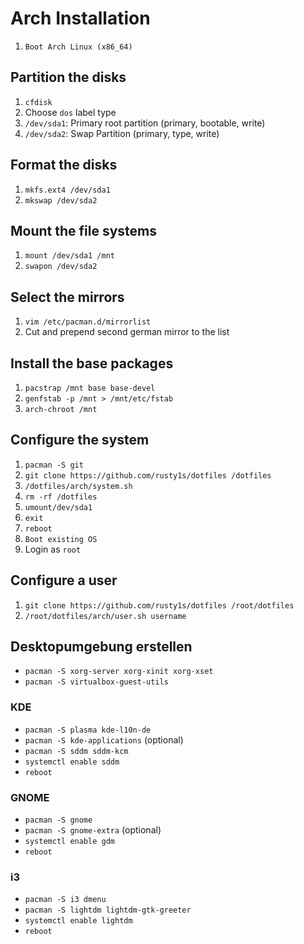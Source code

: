 # Arch Installation

1. `Boot Arch Linux (x86_64)`

## Partition the disks

1. `cfdisk`
1. Choose `dos` label type
1. `/dev/sda1`: Primary root partition (primary, bootable, write)
1. `/dev/sda2`: Swap Partition (primary, type, write)

## Format the disks

1. `mkfs.ext4 /dev/sda1`
1. `mkswap /dev/sda2`

## Mount the file systems

1. `mount /dev/sda1 /mnt`
1. `swapon /dev/sda2`

## Select the mirrors

1. `vim /etc/pacman.d/mirrorlist`
1. Cut and prepend second german mirror to the list

## Install the base packages

1. `pacstrap /mnt base base-devel`
1. `genfstab -p /mnt > /mnt/etc/fstab`
1. `arch-chroot /mnt`

## Configure the system

1. `pacman -S git`
1. `git clone https://github.com/rusty1s/dotfiles /dotfiles`
1. `/dotfiles/arch/system.sh`
1. `rm -rf /dotfiles`
1. `umount/dev/sda1`
1. `exit`
1. `reboot`
1. `Boot existing OS`
1. Login as `root`

## Configure a user

1. `git clone https://github.com/rusty1s/dotfiles /root/dotfiles`
1. `/root/dotfiles/arch/user.sh username`

## Desktopumgebung erstellen

* `pacman -S xorg-server xorg-xinit xorg-xset`
* `pacman -S virtualbox-guest-utils`

### KDE

* `pacman -S plasma kde-l10n-de`
* `pacman -S kde-applications` (optional)
* `pacman -S sddm sddm-kcm`
* `systemctl enable sddm`
* `reboot`

### GNOME

* `pacman -S gnome`
* `pacman -S gnome-extra` (optional)
* `systemctl enable gdm`
* `reboot`

### i3

* `pacman -S i3 dmenu`
* `pacman -S lightdm lightdm-gtk-greeter`
* `systemctl enable lightdm`
* `reboot`
